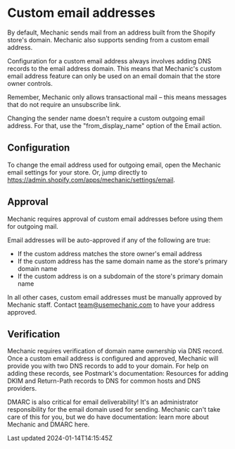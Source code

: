 # Custom email addresses

By default, Mechanic sends mail from an address built from the Shopify store's domain. Mechanic also supports sending from a custom email address.

Configuration for a custom email address always involves adding DNS records to the email address domain. This means that Mechanic's custom email address feature can only be used on an email domain that the store owner controls.

Remember, Mechanic only allows transactional mail – this means messages that do not require an unsubscribe link.

Changing the sender name doesn't require a custom outgoing email address. For that, use the "from\_display\_name" option of the Email action.

## Configuration

To change the email address used for outgoing email, open the Mechanic email settings for your store. Or, jump directly to https://admin.shopify.com/apps/mechanic/settings/email.

## Approval

Mechanic requires approval of custom email addresses before using them for outgoing mail.

Email addresses will be auto-approved if any of the following are true:

- If the custom address matches the store owner's email address
- If the custom address has the same domain name as the store's primary domain name
- If the custom address is on a subdomain of the store's primary domain name

In all other cases, custom email addresses must be manually approved by Mechanic staff. Contact team@usemechanic.com to have your address approved.

## Verification

Mechanic requires verification of domain name ownership via DNS record. Once a custom email address is configured and approved, Mechanic will provide you with two DNS records to add to your domain. For help on adding these records, see Postmark's documentation: Resources for adding DKIM and Return-Path records to DNS for common hosts and DNS providers.

DMARC is also critical for email deliverability! It's an administrator responsibility for the email domain used for sending. Mechanic can't take care of this for you, but we do have documentation: learn more about Mechanic and DMARC here.

Last updated 2024-01-14T14:15:45Z